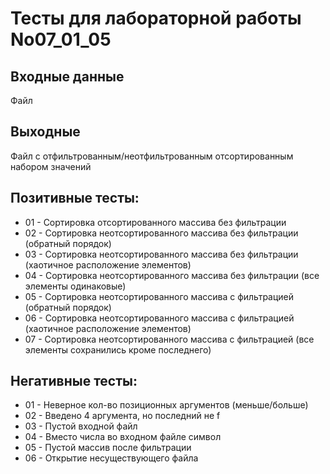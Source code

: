 # Тесты для лабораторной работы No07_01_05
## Входные данные
Файл
## Выходные 
Файл с отфильтрованным/неотфильтрованным отсортированным набором значений
## Позитивные тесты:
- 01 - Сортировка отсортированного массива без фильтрации
- 02 - Сортировка неотсортированного массива без фильтрации (обратный порядок)
- 03 - Сортировка неотсортированного массива без фильтрации (хаотичное расположение элементов)
- 04 - Сортировка неотсортированного массива без фильтрации (все элементы одинаковые)
- 05 - Сортировка неотсортированного массива с фильтрацией (обратный порядок)
- 06 - Сортировка неотсортированного массива с фильтрацией (хаотичное расположение элементов)
- 07 - Сортировка неотсортированного массива с фильтрацией (все элементы сохранились кроме последнего)

## Негативные тесты:
- 01 - Неверное кол-во позиционных аргументов (меньше/больше)
- 02 - Введено 4 аргумента, но последний не f
- 03 - Пустой входной файл
- 04 - Вместо числа во входном файле символ
- 05 - Пустой массив после фильтрации
- 06 - Открытие несуществующего файла